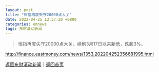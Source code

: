 ```yaml
---
layout: post
title: "恒指再度失守20000点大关"
date: 2022-04-25 13:37:20 +0800
categories: emnews
tags: 东财滚动新闻
---
```

> 恒指再度失守20000点大关，续刷3月17日以来新低，跌超3%。



<http://finance.eastmoney.com/news/1353,202204252356681995.html>

[返回东财滚动新闻](//finews.withounder.com/emnews/)｜[返回首页](//finews.withounder.com/)